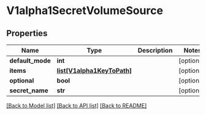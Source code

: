# V1alpha1SecretVolumeSource

## Properties
Name | Type | Description | Notes
------------ | ------------- | ------------- | -------------
**default_mode** | **int** |  | [optional] 
**items** | [**list[V1alpha1KeyToPath]**](V1alpha1KeyToPath.md) |  | [optional] 
**optional** | **bool** |  | [optional] 
**secret_name** | **str** |  | [optional] 

[[Back to Model list]](../README.md#documentation-for-models) [[Back to API list]](../README.md#documentation-for-api-endpoints) [[Back to README]](../README.md)


